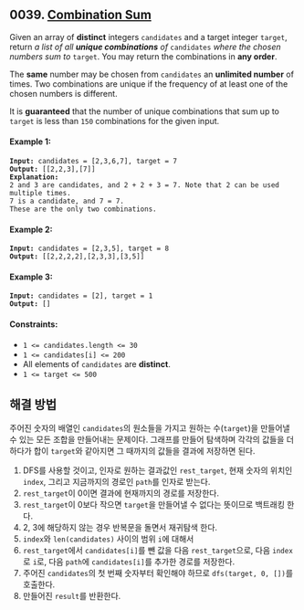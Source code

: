 ## 0039. [Combination Sum](https://leetcode.com/problems/combination-sum/)

Given an array of **distinct** integers `candidates` and a target integer `target`, return _a list of all **unique combinations** of_ `candidates` _where the chosen numbers sum to_ `target`. You may return the combinations in **any order**.

The **same** number may be chosen from `candidates` an **unlimited number** of times. Two combinations are unique if the frequency of at least one of the chosen numbers is different.

It is **guaranteed** that the number of unique combinations that sum up to `target` is less than `150` combinations for the given input.

#### **Example 1:**

<pre><code><strong>Input:</strong> candidates = [2,3,6,7], target = 7
<strong>Output:</strong> [[2,2,3],[7]]
<strong>Explanation:</strong>
2 and 3 are candidates, and 2 + 2 + 3 = 7. Note that 2 can be used multiple times.
7 is a candidate, and 7 = 7.
These are the only two combinations.</code></pre>

#### **Example 2:**

<pre><code><strong>Input:</strong> candidates = [2,3,5], target = 8
<strong>Output:</strong> [[2,2,2,2],[2,3,3],[3,5]]</code></pre>

#### **Example 3:**

<pre><code><strong>Input:</strong> candidates = [2], target = 1
<strong>Output:</strong> []</code></pre>

#### **Constraints:**

- `1 <= candidates.length <= 30`
- `1 <= candidates[i] <= 200`
- All elements of `candidates` are **distinct**.
- `1 <= target <= 500`

## 해결 방법

주어진 숫자의 배열인 `candidates`의 원소들을 가지고 원하는 수(`target`)을 만들어낼 수 있는 모든 조합을 만들어내는 문제이다. 그래프를 만들어 탐색하며 각각의 값들을 더하다가 합이 `target`와 같아지면 그 때까지의 값들을 결과에 저장하면 된다.

1. DFS를 사용할 것이고, 인자로 원하는 결과값인 `rest_target`, 현재 숫자의 위치인 `index`, 그리고 지금까지의 경로인 `path`를 인자로 받는다.
2. `rest_target`이 0이면 결과에 현재까지의 경로를 저장한다.
3. `rest_target`이 0보다 작으면 `target`을 만들어낼 수 없다는 뜻이므로 백트래킹 한다.
4. 2, 3에 해당하지 않는 경우 반복문을 돌면서 재귀탐색 한다.
5. `index`와 `len(candidates)` 사이의 범위 `i`에 대해서
6. `rest_target`에서 `candidates[i]`를 뺀 값을 다음 `rest_target`으로, 다음 `index`로 `i`로, 다음 `path`에 `candidates[i]`를 추가한 경로를 저장한다.
7. 주어진 `candidates`의 첫 번째 숫자부터 확인해야 하므로 `dfs(target, 0, [])`를 호출한다.
8. 만들어진 `result`를 반환한다.
